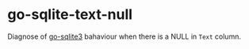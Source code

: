 # go-sqlite-text-null
Diagnose of [go-sqlite3](https://github.com/mattn/go-sqlite3) bahaviour when there is a NULL in `Text` column.
